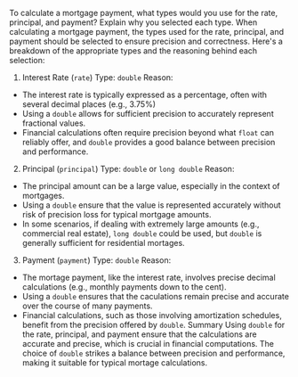 To calculate a mortgage payment, what types would you use for the rate, principal, and payment? Explain why you selected each type.
When calculating a mortgage payment, the types used for the rate, principal, and payment should be selected to ensure precision and correctness.
Here's a breakdown of the appropriate types and the reasoning behind each selection:
1. Interest Rate (`rate`)
Type: `double`
Reason:
* The interest rate is typically expressed as a percentage, often with several decimal places (e.g., 3.75%)
* Using a `double` allows for sufficient precision to accurately represent fractional values.
* Financial calculations often require precision beyond what `float` can reliably offer, and `double` provides a good balance between precision and performance.
2. Principal (`principal`)
Type: `double` or `long double`
Reason:
* The principal amount can be a large value, especially in the context of mortgages.
* Using a `double` ensure that the value is represented accurately without risk of precision loss for typical mortgage amounts.
* In some scenarios, if dealing with extremely large amounts (e.g., commercial real estate), `long double` could be used, but `double` is generally sufficient for residential mortages.
3. Payment (`payment`)
Type: `double`
Reason:
* The mortage payment, like the interest rate, involves precise decimal calculations (e.g., monthly payments down to the cent).
* Using a `double` ensures that the caculations remain precise and accurate over the course of many payments.
* Financial calculations, such as those involving amortization schedules, benefit from the precision offered by `double`.
Summary
Using `double` for the rate, principal, and payment ensure that the calculations are accurate and precise, which is crucial in financial computations.
The choice of `double` strikes a balance between precision and performance, making it suitable for typical mortage calculations.